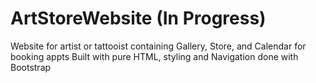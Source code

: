 # ArtStoreWebsite (In Progress)
Website for artist or tattooist containing Gallery, Store, and Calendar for booking appts
Built with pure HTML, styling and Navigation done with Bootstrap
